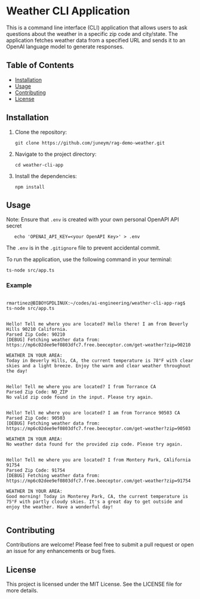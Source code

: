 # Weather CLI Application

This is a command line interface (CLI) application that allows users to ask questions about the weather in a specific zip code and city/state. The application fetches weather data from a specified URL and sends it to an OpenAI language model to generate responses.

## Table of Contents

- [Installation](#installation)
- [Usage](#usage)
- [Contributing](#contributing)
- [License](#license)

## Installation

1. Clone the repository:
   ```
   git clone https://github.com/juneym/rag-demo-weather.git
   ```

2. Navigate to the project directory:
   ```
   cd weather-cli-app
   ```

3. Install the dependencies:
   ```
   npm install
   ```

## Usage


Note: Ensure that `.env` is created with your own personal OpenAPI API secret

```
   echo 'OPENAI_API_KEY=<your OpenAPI Key>' > .env
```

The `.env` is in the `.gitignore` file to prevent accidental commit.


To run the application, use the following command in your terminal:

```
ts-node src/app.ts 
```

### Example

```

rmartinez@BIBOYGPDLINUX:~/codes/ai-engineering/weather-cli-app-rag$ ts-node src/app.ts 


Hello! Tell me where you are located? Hello there! I am from Beverly Hills 90210 California.
Parsed Zip Code: 90210
[DEBUG] Fetching weather data from: https://mp6c02dee9ef0803dfc7.free.beeceptor.com/get-weather?zip=90210

WEATHER IN YOUR AREA:
Today in Beverly Hills, CA, the current temperature is 78°F with clear skies and a light breeze. Enjoy the warm and clear weather throughout the day!


Hello! Tell me where you are located? I from Torrance CA
Parsed Zip Code: NO_ZIP
No valid zip code found in the input. Please try again.


Hello! Tell me where you are located? I am from Torrance 90503 CA
Parsed Zip Code: 90503
[DEBUG] Fetching weather data from: https://mp6c02dee9ef0803dfc7.free.beeceptor.com/get-weather?zip=90503

WEATHER IN YOUR AREA:
No weather data found for the provided zip code. Please try again.


Hello! Tell me where you are located? I from Montery Park, CAlifornia 91754
Parsed Zip Code: 91754
[DEBUG] Fetching weather data from: https://mp6c02dee9ef0803dfc7.free.beeceptor.com/get-weather?zip=91754

WEATHER IN YOUR AREA: 
Good morning! Today in Monterey Park, CA, the current temperature is 75°F with partly cloudy skies. It's a great day to get outside and enjoy the weather. Have a wonderful day!


```


## Contributing

Contributions are welcome! Please feel free to submit a pull request or open an issue for any enhancements or bug fixes.

## License

This project is licensed under the MIT License. See the LICENSE file for more details.